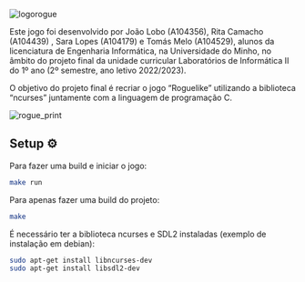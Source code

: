 ![logorogue](https://github.com/joaodiaslobo/rogue-pointers/assets/30907944/f885fc2f-5963-4216-841d-a356bb4cb102)


Este jogo foi desenvolvido por João Lobo (A104356), Rita Camacho (A104439) , Sara Lopes (A104179) e Tomás Melo (A104529), alunos da licenciatura de Engenharia Informática, na Universidade do Minho, no âmbito do projeto final da unidade curricular Laboratórios de Informática II do 1º ano (2º semestre, ano letivo 2022/2023).

O objetivo do projeto final é recriar o jogo “Roguelike” utilizando a biblioteca “ncurses” juntamente com a linguagem de programação C.

![rogue_print](https://github.com/joaodiaslobo/rogue-pointers/assets/30907944/f2de4923-3f11-4d2f-b910-b1d5f4cb7451)

## Setup  ⚙️

Para fazer uma build e iniciar o jogo:
```bash
make run
```
Para apenas fazer uma build do projeto:
```bash
make
```

É necessário ter a biblioteca ncurses e SDL2 instaladas (exemplo de instalação em debian):

```bash
sudo apt-get install libncurses-dev
sudo apt-get install libsdl2-dev
```
